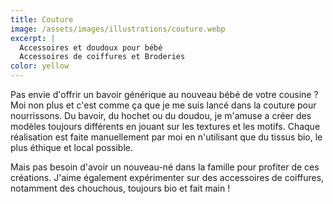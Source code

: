 ```yaml
---
title: Couture	
image: /assets/images/illustrations/couture.webp
excerpt: |
  Accessoires et doudoux pour bébé  
  Accessoires de coiffures et Broderies
color: yellow
---
```

Pas envie d'offrir un bavoir générique au nouveau bébé de votre cousine ? Moi non plus et c'est comme ça que je me suis lancé dans la couture pour nourrissons. Du bavoir, du hochet ou du doudou, je m'amuse a créer des modèles toujours différents en jouant sur les textures et les motifs. Chaque réalisation est faite manuellement par moi en n'utilisant que du tissus bio, le plus éthique et local possible.

Mais pas besoin d'avoir un nouveau-né dans la famille pour profiter de ces créations. J'aime également expérimenter sur des accessoires de coiffures, notamment des chouchous, toujours bio et fait main !